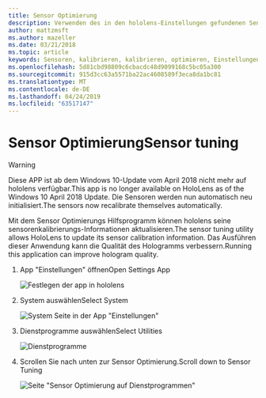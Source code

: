 ```yaml
---
title: Sensor Optimierung
description: Verwenden des in den hololens-Einstellungen gefundenen Sensor Optimierungs Hilfsprogramms.
author: mattzmsft
ms.author: mazeller
ms.date: 03/21/2018
ms.topic: article
keywords: Sensoren, kalibrieren, kalibrieren, optimieren, Einstellungen, Vorgehensweise
ms.openlocfilehash: 5d81cbd98809c6cbacdc48d9099168c5bc05a300
ms.sourcegitcommit: 915d3cc63a5571ba22ac4608589f3eca8da1bc81
ms.translationtype: MT
ms.contentlocale: de-DE
ms.lasthandoff: 04/24/2019
ms.locfileid: "63517147"
---
```

# <a name="sensor-tuning"></a><span data-ttu-id="13b54-104">Sensor Optimierung</span><span class="sxs-lookup"><span data-stu-id="13b54-104">Sensor tuning</span></span>

>[!WARNING]
><span data-ttu-id="13b54-105">Diese APP ist ab dem Windows 10-Update vom April 2018 nicht mehr auf hololens verfügbar.</span><span class="sxs-lookup"><span data-stu-id="13b54-105">This app is no longer available on HoloLens as of the Windows 10 April 2018 Update.</span></span> <span data-ttu-id="13b54-106">Die Sensoren werden nun automatisch neu initialisiert.</span><span class="sxs-lookup"><span data-stu-id="13b54-106">The sensors now recalibrate themselves automatically.</span></span> 

<span data-ttu-id="13b54-107">Mit dem Sensor Optimierungs Hilfsprogramm können hololens seine sensorenkalibrierungs-Informationen aktualisieren.</span><span class="sxs-lookup"><span data-stu-id="13b54-107">The sensor tuning utility allows HoloLens to update its sensor calibration information.</span></span> <span data-ttu-id="13b54-108">Das Ausführen dieser Anwendung kann die Qualität des Hologramms verbessern.</span><span class="sxs-lookup"><span data-stu-id="13b54-108">Running this application can improve hologram quality.</span></span>

1. <span data-ttu-id="13b54-109">App "Einstellungen" öffnen</span><span class="sxs-lookup"><span data-stu-id="13b54-109">Open Settings App</span></span>

   ![Festlegen der app in hololens](images/settingssensortuning-500px.png)
  
2. <span data-ttu-id="13b54-111">System auswählen</span><span class="sxs-lookup"><span data-stu-id="13b54-111">Select System</span></span>

   ![System Seite in der App "Einstellungen"](images/systemsensortuning-500px.png)
  
3. <span data-ttu-id="13b54-113">Dienstprogramme auswählen</span><span class="sxs-lookup"><span data-stu-id="13b54-113">Select Utilities</span></span>

   ![Dienstprogramme](images/utilitiessensortuning-500px.png)
  
4. <span data-ttu-id="13b54-115">Scrollen Sie nach unten zur Sensor Optimierung.</span><span class="sxs-lookup"><span data-stu-id="13b54-115">Scroll down to Sensor Tuning</span></span>

   ![Seite "Sensor Optimierung auf Dienstprogrammen"](images/sensortuningsettingsapp-500px.png)
